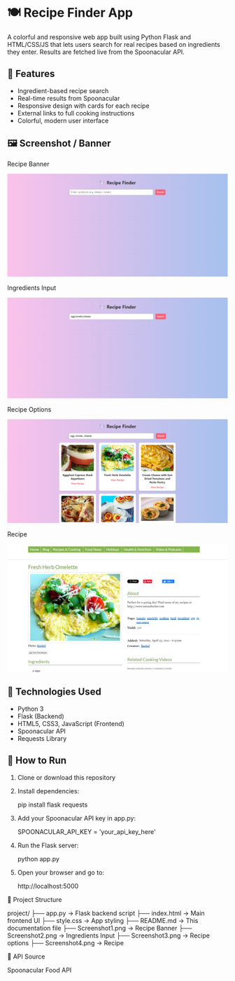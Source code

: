 # 🍽️ Recipe Finder App

A colorful and responsive web app built using Python Flask and HTML/CSS/JS that lets users search for real recipes based on ingredients they enter. Results are fetched live from the Spoonacular API.

## 🌟 Features

- Ingredient-based recipe search
- Real-time results from Spoonacular
- Responsive design with cards for each recipe
- External links to full cooking instructions
- Colorful, modern user interface

## 🖼 Screenshot / Banner

Recipe Banner

![Search Form](Screenshot1.png)

Ingredients Input

![Recipe Options](Screenshot2.png)

Recipe Options

![Recipe Options](Screenshot3.png)

Recipe

![Recipe Results](Screenshot4.png)

## 🧪 Technologies Used

- Python 3
- Flask (Backend)
- HTML5, CSS3, JavaScript (Frontend)
- Spoonacular API
- Requests Library

## 🚀 How to Run

1. Clone or download this repository
2. Install dependencies:
   
   pip install flask requests

3. Add your Spoonacular API key in app.py:

   SPOONACULAR_API_KEY = 'your_api_key_here'

4. Run the Flask server:

   python app.py

5. Open your browser and go to:

   http://localhost:5000

📁 Project Structure

project/
├── app.py             → Flask backend script
├── index.html         → Main frontend UI
├── style.css          → App styling
├── README.md          → This documentation file
├── Screenshot1.png    → Recipe Banner
├── Screenshot2.png    → Ingredients Input 
├── Screenshot3.png    → Recipe options
├── Screenshot4.png    → Recipe

📎 API Source

   Spoonacular Food API
